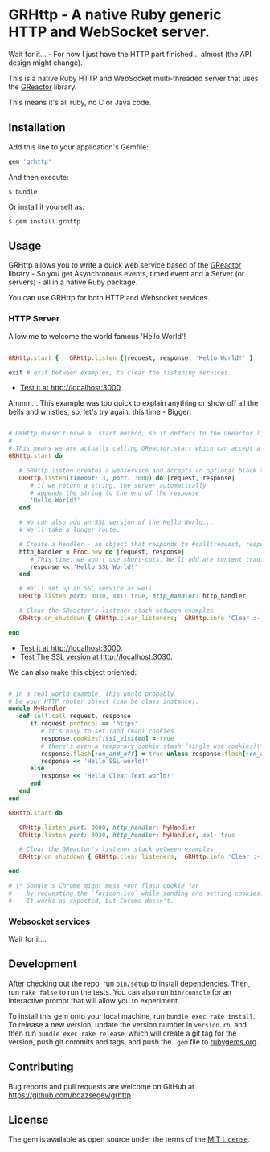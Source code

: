 # GRHttp - A native Ruby generic HTTP and WebSocket server.

Wait for it... - For now I just have the HTTP part finished... almost (the API design might change).

This is a native Ruby HTTP and WebSocket multi-threaded server that uses the [GReactor](https://github.com/boazsegev/GReactor) library.

This means it's all ruby, no C or Java code.

## Installation

Add this line to your application's Gemfile:

```ruby
gem 'grhttp'
```

And then execute:

    $ bundle

Or install it yourself as:

    $ gem install grhttp

## Usage

GRHttp allows you to write a quick web service based of the [GReactor](https://github.com/boazsegev/GReactor) library - So you get Asynchronous events, timed event and a Server (or servers) - all in a native Ruby package.

You can use GRHttp for both HTTP and Websocket services.

### HTTP Server

Allow me to welcome the world famous 'Hello World'!

```ruby

GRHttp.start {   GRHttp.listen {|request, response| 'Hello World!' }      }

exit # exit between examples, to clear the listening services.

```

* [Test it at http://localhost:3000](http://localhost:3000).

Ammm... This example was too quick to explain anything or show off all the bells and whistles, so, let's try again, this time - Bigger:


```ruby

# GRHttp doesn't have a .start method, so it deffers to the GReactor library.
#
# This means we are actually calling GReactor.start which can accept a block and hang until it's done.
GRHttp.start do

   # GRHttp.listen creates a webservice and accepts an optional block that acts as the HTTP handler.
   GRHttp.listen(timeout: 3, port: 3000) do |request, response|
      # if we return a string, the server automatically
      # appends the string to the end of the response
      'Hello World!'
   end

   # We can also add an SSL version of the Hello World...
   # We'll take a longer route:

   # Create a hendler - an object that responds to #call(request, response)
   http_handler = Proc.new do |request, response|
      # This time, we won't use short-cuts. We'll add are content traditionally:
      response << 'Hello SSL World!'
   end

   # We'll set up an SSL service as well.
   GRHttp.listen port: 3030, ssl: true, http_handler: http_handler

   # Clear the GReactor's listener stack between examples
   GRHttp.on_shutdown { GRHttp.clear_listeners;  GRHttp.info 'Clear :-)'}

end

```

* [Test it at http://localhost:3000](http://localhost:3000).
* [Test The SSL version at http://localhost:3030](http://localhost:3030).

We can also make this object oriented:

```ruby

# in a real world example, this would probably
# be your HTTP router object (can be class instance).
module MyHandler
   def self.call request, response
      if request.protocol == 'https'
         # it's easy to set (and read) cookies
         response.cookies[:ssl_visited] = true
         # there's even a temporary cookie stash (single use cookies)\*
         response.flash[:on_and_off] = true unless response.flash[:on_and_off]
         response << 'Hello SSL world!'
      else
         response << 'Hello Clear Text world!'
      end
   end
end

GRHttp.start do

   GRHttp.listen port: 3000, http_handler: MyHandler
   GRHttp.listen port: 3030, http_handler: MyHandler, ssl: true

   # Clear the GReactor's listener stack between examples
   GRHttp.on_shutdown { GRHttp.clear_listeners;  GRHttp.info 'Clear :-)'}

end

# \* Google's Chrome might mess your flash cookie jar
#    by requesting the `favicon.ico` while sending and setting cookies...
#    It works as expected, but Chrome doesn't.

```


### Websocket services

Wait for it...

## Development

After checking out the repo, run `bin/setup` to install dependencies. Then, run `rake false` to run the tests. You can also run `bin/console` for an interactive prompt that will allow you to experiment.

To install this gem onto your local machine, run `bundle exec rake install`. To release a new version, update the version number in `version.rb`, and then run `bundle exec rake release`, which will create a git tag for the version, push git commits and tags, and push the `.gem` file to [rubygems.org](https://rubygems.org).

## Contributing

Bug reports and pull requests are welcome on GitHub at https://github.com/boazsegev/grhttp.


## License

The gem is available as open source under the terms of the [MIT License](http://opensource.org/licenses/MIT).

